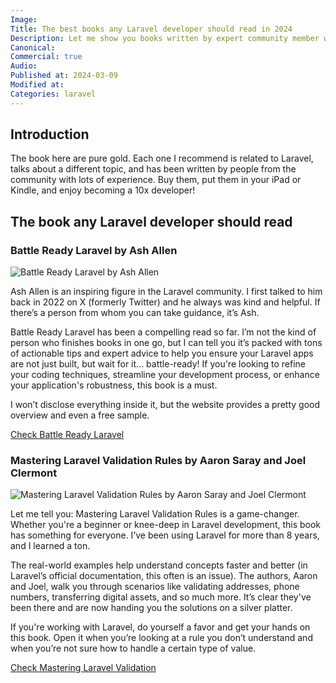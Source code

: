 ```yaml
---
Image:
Title: The best books any Laravel developer should read in 2024
Description: Let me show you books written by expert community member who knows their subject and will drastically level you up.
Canonical:
Commercial: true
Audio:
Published at: 2024-03-09
Modified at:
Categories: laravel
---
```


## Introduction

The book here are pure gold. Each one I recommend is related to Laravel, talks about a different topic, and has been written by people from the community with lots of experience. Buy them, put them in your iPad or Kindle, and enjoy becoming a 10x developer!

## The book any Laravel developer should read

### Battle Ready Laravel by Ash Allen

![Battle Ready Laravel by Ash Allen](https://res.cloudinary.com/benjamincrozat-com/image/fetch/c_scale,f_webp,q_auto,w_1200/https://github.com/benjamincrozat/content/assets/3613731/7b6f4c49-cf20-49a7-bdd2-3f01f414df29)

Ash Allen is an inspiring figure in the Laravel community. I first talked to him back in 2022 on X (formerly Twitter) and he always was kind and helpful. If there’s a person from whom you can take guidance, it’s Ash.

Battle Ready Laravel has been a compelling read so far. I’m not the kind of person who finishes books in one go, but I can tell you it’s packed with tons of actionable tips and expert advice to help you ensure your Laravel apps are not just built, but wait for it… battle-ready! If you're looking to refine your coding techniques, streamline your development process, or enhance your application's robustness, this book is a must.

I won’t disclose everything inside it, but the website provides a pretty good overview and even a free sample.

[Check Battle Ready Laravel]()

### Mastering Laravel Validation Rules by Aaron Saray and Joel Clermont

![Mastering Laravel Validation Rules by Aaron Saray and Joel Clermont](https://res.cloudinary.com/benjamincrozat-com/image/fetch/c_scale,f_webp,q_auto,w_1200/https://github.com/benjamincrozat/content/assets/3613731/49cfa0c3-237d-4967-b7b7-0a93dca71d1a)

Let me tell you: Mastering Laravel Validation Rules is a game-changer. Whether you're a beginner or knee-deep in Laravel development, this book has something for everyone. I’ve been using Laravel for more than 8 years, and I learned a ton.

The real-world examples help understand concepts faster and better (in Laravel’s official documentation, this often is an issue). The authors, Aaron and Joel, walk you through scenarios like validating addresses, phone numbers, transferring digital assets, and so much more. It’s clear they've been there and are now handing you the solutions on a silver platter.

If you're working with Laravel, do yourself a favor and get your hands on this book. Open it when you’re looking at a rule you don’t understand and when you’re not sure how to handle a certain type of value.

[Check Mastering Laravel Validation](https://gumroad.com/a/741597651/LIEhc)
